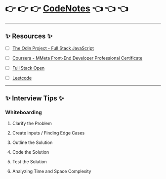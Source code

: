 # 👉 👉 👉 [CodeNotes](https://curious-yu.github.io/code-to-learn/) 👈 👈 👈

***

## ✨ Resources ✨

- [ ] [The Odin Project - Full Stack JavaScript](https://www.theodinproject.com/paths)

- [ ] [Coursera - MMeta Front-End Developer Professional Certificate](https://www.coursera.org/professional-certificates/meta-front-end-developer?utm_source=gg&utm_medium=sem&utm_campaign=B2C_NAMER_meta-front-end-developer_meta_FTCOF_professional-certificates_facebook-meta-country-US-country-CA&utm_content=B2C&campaignid=17619184706&adgroupid=155368542681&device=c&keyword=&matchtype=&network=g&devicemodel=&adpostion=&creativeid=667209512086&hide_mobile_promo&gclid=EAIaIQobChMI99XOwZfxgAMVsEh_AB1zRw0cEAAYASAAEgJGhvD_BwE)

- [ ] [Full Stack Open](https://fullstackopen.com/en/)

- [ ] [Leetcode](https://leetcode.com)




***


## ✨ Interview Tips ✨

### Whiteboarding

1. Clarify the Problem

2. Create Inputs / Finding Edge Cases

3. Outline the Solution

4. Code the Solution

5. Test the Solution

6. Analyzing Time and Space Complexity
